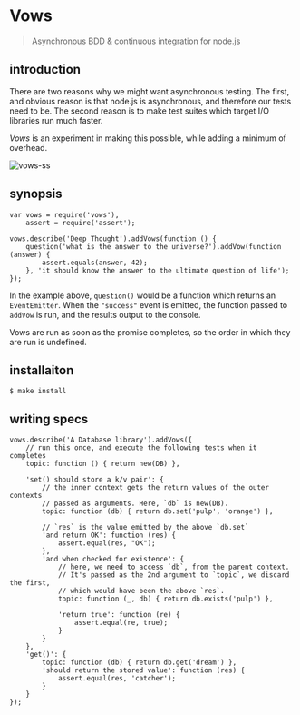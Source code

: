 Vows
====

> Asynchronous BDD & continuous integration for node.js

introduction
------------
There are two reasons why we might want asynchronous testing. The first, and obvious reason is that node.js is asynchronous, and therefore our tests need to be. The second reason is to make test suites which target I/O libraries run much faster.

_Vows_ is an experiment in making this possible, while adding a minimum of overhead.

![vows-ss](http://files.droplr.com/files/36156834/ZfmbC.Screen%20shot%202010-05-11%20at%2020:19:25.png)

synopsis
--------
    
    var vows = require('vows'),
        assert = require('assert');

    vows.describe('Deep Thought').addVows(function () {
        question('what is the answer to the universe?').addVow(function (answer) {
            assert.equals(answer, 42);
        }, 'it should know the answer to the ultimate question of life');
    });

In the example above, `question()` would be a function which returns an `EventEmitter`.
When the `"success"` event is emitted, the function passed to `addVow` is run,
and the results output to the console. 

Vows are run as soon as the promise completes, so the order in which they are run is undefined.

installaiton
------------

    $ make install

writing specs
-------------

    vows.describe('A Database library').addVows({
        // run this once, and execute the following tests when it completes
        topic: function () { return new(DB) },

        'set() should store a k/v pair': {
            // the inner context gets the return values of the outer contexts
            // passed as arguments. Here, `db` is new(DB).
            topic: function (db) { return db.set('pulp', 'orange') },
            
            // `res` is the value emitted by the above `db.set`
            'and return OK': function (res) {
                assert.equal(res, "OK");  
            },
            'and when checked for existence': {
                // here, we need to access `db`, from the parent context.
                // It's passed as the 2nd argument to `topic`, we discard the first,
                // which would have been the above `res`.
                topic: function (_, db) { return db.exists('pulp') },

                'return true': function (re) {
                    assert.equal(re, true); 
                }
            }
        },
        'get()': {
            topic: function (db) { return db.get('dream') },
            'should return the stored value': function (res) {
                assert.equal(res, 'catcher'); 
            }
        }
    });
